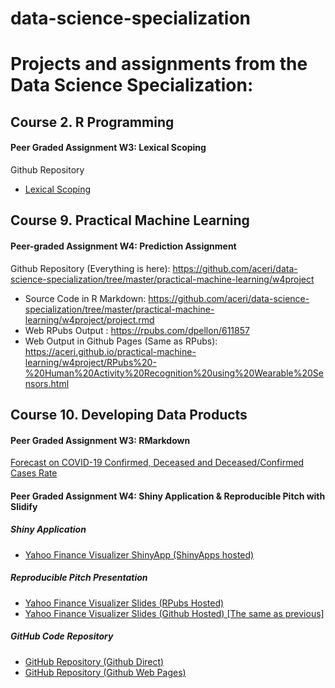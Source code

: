 # data-science-specialization
 
# Projects and assignments from the Data Science Specialization:

## Course 2. R Programming

#### Peer Graded Assignment W3: Lexical Scoping

Github Repository
- [Lexical Scoping](https://github.com/aceri/data-science-specialization/tree/master/r-programming/w3project)


## Course 9. Practical Machine Learning

#### Peer-graded Assignment W4: Prediction Assignment 

Github Repository (Everything is here):
https://github.com/aceri/data-science-specialization/tree/master/practical-machine-learning/w4project
- Source Code in R Markdown: https://github.com/aceri/data-science-specialization/tree/master/practical-machine-learning/w4project/project.rmd
- Web RPubs Output : https://rpubs.com/dpellon/611857
- Web Output in Github Pages (Same as RPubs): https://aceri.github.io/practical-machine-learning/w4project/RPubs%20-%20Human%20Activity%20Recognition%20using%20Wearable%20Sensors.html


## Course 10. Developing Data Products

#### Peer Graded Assignment W3: RMarkdown
[Forecast on COVID-19 Confirmed, Deceased and Deceased/Confirmed Cases Rate](https://rpubs.com/dpellon/614828)
#### Peer Graded Assignment W4: Shiny Application & Reproducible Pitch with Slidify
##### Shiny Application
- [Yahoo Finance Visualizer ShinyApp (ShinyApps hosted)](https://dpellon.shinyapps.io/Yahoo_Finance_Visualizer/)
##### Reproducible Pitch Presentation
- [Yahoo Finance Visualizer Slides (RPubs Hosted)](https://rpubs.com/dpellon/615252)
- [Yahoo Finance Visualizer Slides (Github Hosted) [The same as previous]](https://aceri.github.io/data-science-specialization/developing-data-products/w4project/presentation.html)
##### GitHub Code Repository
- [GitHub Repository (Github Direct)](https://github.com/aceri/data-science-specialization/edit/master/developing-data-products/w4project/README.md)
- [GitHub Repository (Github Web Pages)](https://aceri.github.io/data-science-specialization/developing-data-products/w4project/)
